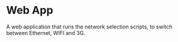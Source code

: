 # Web App

A web application that runs the network selection scripts, to switch between
Ethernet, WIFI and 3G.
